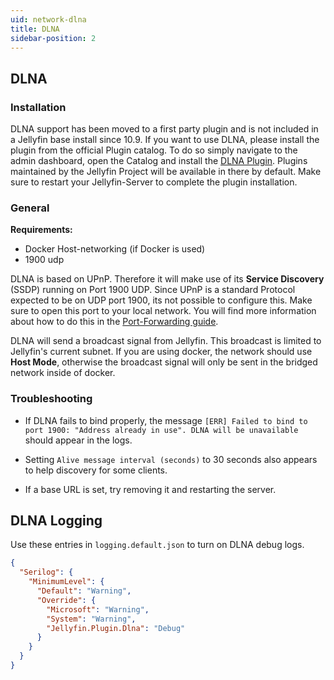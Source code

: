 ```yaml
---
uid: network-dlna
title: DLNA
sidebar-position: 2
---
```


## DLNA

### Installation

DLNA support has been moved to a first party plugin and is not included in a Jellyfin base install since 10.9.
If you want to use DLNA, please install the plugin from the official Plugin catalog.
To do so simply navigate to the admin dashboard, open the Catalog and install the [DLNA Plugin](https://github.com/jellyfin/jellyfin-plugin-dlna). Plugins maintained by the Jellyfin Project will be available in there by default.
Make sure to restart your Jellyfin-Server to complete the plugin installation.

### General

**Requirements:**

- Docker Host-networking (if Docker is used)
- 1900 udp

DLNA is based on UPnP.
Therefore it will make use of its **Service Discovery** (SSDP) running on Port 1900 UDP.
Since UPnP is a standard Protocol expected to be on UDP port 1900, its not possible to configure this.
Make sure to open this port to your local network. You will find more information about how to do this in the [Port-Forwarding guide](./#firewall-port-forwarding).

DLNA will send a broadcast signal from Jellyfin.
This broadcast is limited to Jellyfin's current subnet.
If you are using docker, the network should use **Host Mode**, otherwise the broadcast signal will only be sent in the bridged network inside of docker.

### Troubleshooting

- If DLNA fails to bind properly, the message `[ERR] Failed to bind to port 1900: "Address already in use". DLNA will be unavailable` should appear in the logs.

- Setting `Alive message interval (seconds)` to 30 seconds also appears to help discovery for some clients.

- If a base URL is set, try removing it and restarting the server.

## DLNA Logging

Use these entries in `logging.default.json` to turn on DLNA debug logs.

```json
{
  "Serilog": {
    "MinimumLevel": {
      "Default": "Warning",
      "Override": {
        "Microsoft": "Warning",
        "System": "Warning",
        "Jellyfin.Plugin.Dlna": "Debug"
      }
    }
  }
}
```
